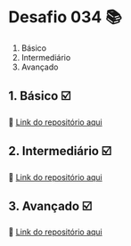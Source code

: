 # Desafio 034 :books:

1. Básico
2. Intermediário
3. Avançado

##  1. Básico :ballot_box_with_check:

>  

:memo: [Link do repositório aqui]()

## 2. Intermediário :ballot_box_with_check: 

> 

:memo: [Link do repositório aqui]()

## 3. Avançado :ballot_box_with_check:

> 
:memo: [Link do repositório aqui]()
